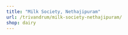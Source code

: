 ```yaml
---
title: "Milk Society, Nethajipuram"
url: /trivandrum/milk-society-nethajipuram/
shop: dairy
---
```


